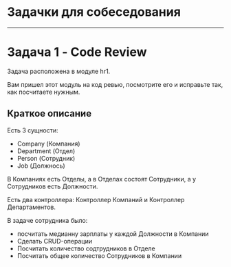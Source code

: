 # Задачки для собеседования

---

# Задача 1 - Code Review

Задача расположена в модуле hr1.

Вам пришел этот модуль на код ревью, посмотрите его и исправьте так, как посчитаете нужным.

## Краткое описание

Есть 3 сущности:
- Company (Компания)
- Department (Отдел)
- Person (Сотрудник)
- Job (Должнось)

В Компаниях есть Отделы, а в Отделах состоят Сотрудники, а у Сотрудников есть Должности.

Есть два контроллера: Контроллер Компаний и Контроллер Департаментов.

В задаче сотрудника было:
- посчитать медианну зарплаты у каждой Должности в Компании
- Сделать CRUD-операции
- Посчитать количество содтрудников в Отделе
- Посчитать общее количество Сотрудников в Компании
